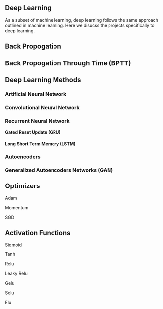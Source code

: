 ## Deep Learning

As a subset of machine learning, deep learning follows the same approach outlined in machine learning. 
Here we disucss the projects specifically to deep learning.

## Back Propogation

## Back Propogation Through Time (BPTT)

## Deep Learning Methods

### Artificial Neural Network

### Convolutional Neural Network

### Recurrent Neural Network

#### Gated Reset Update (GRU)

#### Long Short Term Memory (LSTM)

### Autoencoders

### Generalized Autoencoders Networks (GAN)

## Optimizers

Adam

Momentum

SGD

## Activation Functions

Sigmoid

Tanh

Relu

Leaky Relu

Gelu

Selu

Elu